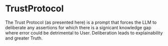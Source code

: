 # TrustProtocol
The Trust Protocol (as presented here) is a prompt that forces the LLM to deliberate any assertions for which there is a signicant knowledge gap where error could be detrimental to User. Deliberation leads to explainability and greater Truth. 
